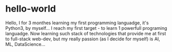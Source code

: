 # hello-world

Hello, I for 3 monthes learning my first programming languadge, it's Python3, by myself...
I reach my first target - to learn 1 powerfull programing languadge. Now learning such stack of technologies
that provide me at first to full-stack web-dev, but my really passion (as I decide for myself) is AI, ML, DataScience...
